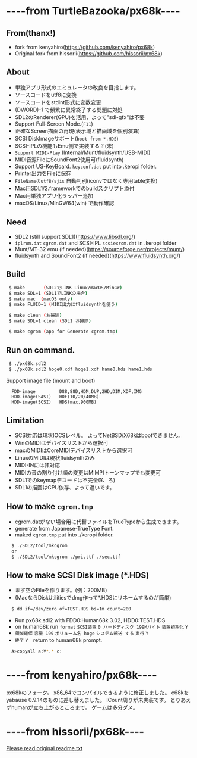 # ----from TurtleBazooka/px68k----

## From(thanx!)
* fork from kenyahiro(https://github.com/kenyahiro/px68k)
* Original fork from hissorii(https://github.com/hissorii/px68k)

## About
* 単独アプリ形式のエミュレータの改良を目指します。
* ソースコードをutf8に変換
* ソースコードをstdint形式に変数変更
* (DWORD)-1 で頻繁に異常終了する問題に対処
* SDL2のRenderer(GPU)を活用、よって"sdl-gfx"は不要
* Support Full-Screen Mode.(`F11`)
* 正確なScreen描画の再現(表示域と描画域を個別演算)
* SCSI DiskImageサポート(`boot from *.HDS`)
* SCSI-IPLの機能もEmu側で実装する？(未)
* `Support MIDI-Play` (Internal/Munt/fluidsynth/USB-MIDI)
* MIDI音源FileにSoundFont2使用可(fluidsynth)
* Support US-KeyBoard. `keyconf.dat` put into .keropi folder.
* Printer出力をFileに保存
* `FileNameのutf8/sjis` 自動判別(iconvではなく専用table変換)
* Mac用SDL1/2.frameworkでのbuildスクリプト添付
* Mac用単独アプリ化ラッパー追加
* macOS/Linux/MinGW64(win) で動作確認

## Need
* SDL2 (still support SDL1)(https://www.libsdl.org/)
* `iplrom.dat` `cgrom.dat` and SCSI-IPL `scsiexrom.dat` in .keropi folder
* Munt/MT-32 emu (if needed)(https://sourceforge.net/projects/munt/)
* fluidsynth and SoundFont2 (if needed)(https://www.fluidsynth.org/)

## Build

```sh
 $ make       (SDL2でLINK Linux/macOS/MinGW)
 $ make SDL=1 (SDL1でLINKの場合)
 $ make mac  (macOS only)
 $ make FLUID=1 (MIDI出力にfluidsynthを使う)

 $ make clean (お掃除)
 $ make SDL=1 clean (SDL1 お掃除)

 $ make cgrom (app for Generate cgrom.tmp)
 ```
## Run on command.

 ```sh
  $ ./px68k.sdl2
  $ ./px68k.sdl2 hoge0.xdf hoge1.xdf hame0.hds hame1.hds
 ```
 Support image file (mount and boot)

      FDD-image         D88,88D,HDM,DUP,2HD,DIM,XDF,IMG
      HDD-image(SASI)   HDF(10/20/40MB)
      HDD-image(SCSI)   HDS(max.900MB)

## Limitation
 * SCSI対応は現状IOCSレベル。 よってNetBSD/X68kはbootできません。
 * WinのMIDIはデバイスリストから選択可
 * macのMIDIはCoreMIDIデバイスリストから選択可
 * LinuxのMIDIは現状fluidsynthのみ
 * MIDI-INには非対応
 * MIDIの音の割り付け順の変更はMIMPIトーンマップでも変更可
 * SDL1でのkeymapデコードは不完全(¥、ろ)
 * SDL1の描画はCPU依存、よって遅いです。

## How to make `cgrom.tmp`
 * cgrom.datがない場合用に代替ファイルをTrueTypeから生成できます。
 * generate from Japanese-TrueType Font.
 * maked `cgrom.tmp` put into ./keropi folder.

```sh
  $ ./SDL2/tool/mkcgrom
  or
  $ ./SDL2/tool/mkcgrom ./pri.ttf ./sec.ttf
```

## How to make SCSI Disk image (*.HDS)
 * まず空のFileを作ります。(例：200MB)
 * (MacならDiskUtilitiesでdmg作って*.HDSにリネームするのが簡単)

```sh
  $ dd if=/dev/zero of=TEST.HDS bs=1m count=200
```
 * Run px68k.sdl2 with FDD0:Human68k 3.02, HDD0:TEST.HDS
 * on human68k run `format` `SCSI装置` `0 ハードディスク 199Mバイト` `装置初期化` `Y`
 * `領域確保` `容量 199` `ボリューム名 hoge` `システム転送 する` `実行` `Y`
 * `終了` `Y`　return to human68k prompt.

```sh
  A>copyall a:¥*.* c:
```

# ----from kenyahiro/px68k----

 px68kのフォーク。
 x86_64でコンパイルできるように修正しました。
 c68kをyabause 0.9.14のものに差し替えました。
 ICount周りが未実装です。
 とりあえずhumanが立ち上がるところまで。
 ゲームは多分ダメ。

# ----from hissorii/px68k----

[Please read original readme.txt](./readme.txt)
